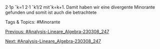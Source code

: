 2·1p
ˆk=1
2·1
ˆk1/2
mitˆk=k+1. Damit haben wir eine divergente Minorante gefunden und somit ist auch die betrachtete

   Tags & Topics:
   #Minorante

[Previous: #Analysis-Lineare_Algebra-230308_247](Analysis-Lineare_Algebra-230308_247.md)

[Next: #Analysis-Lineare_Algebra-230308_247](Analysis-Lineare_Algebra-230308_247.md)
